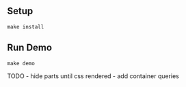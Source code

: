 ## Setup

    make install

## Run Demo

    make demo

TODO
    - hide parts until css rendered
    - add container queries
